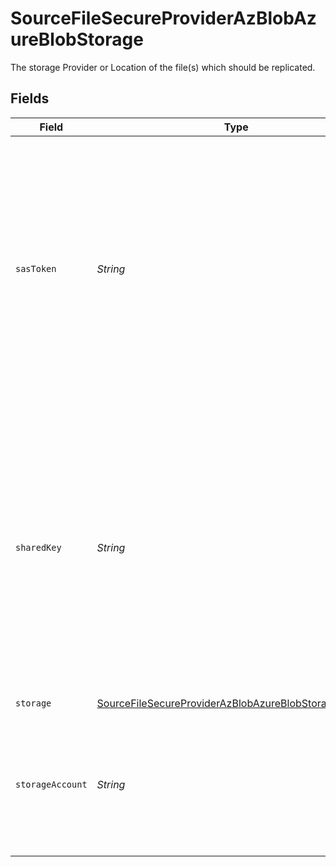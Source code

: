 # SourceFileSecureProviderAzBlobAzureBlobStorage

The storage Provider or Location of the file(s) which should be replicated.


## Fields

| Field                                                                                                                                                                                                                                           | Type                                                                                                                                                                                                                                            | Required                                                                                                                                                                                                                                        | Description                                                                                                                                                                                                                                     |
| ----------------------------------------------------------------------------------------------------------------------------------------------------------------------------------------------------------------------------------------------- | ----------------------------------------------------------------------------------------------------------------------------------------------------------------------------------------------------------------------------------------------- | ----------------------------------------------------------------------------------------------------------------------------------------------------------------------------------------------------------------------------------------------- | ----------------------------------------------------------------------------------------------------------------------------------------------------------------------------------------------------------------------------------------------- |
| `sasToken`                                                                                                                                                                                                                                      | *String*                                                                                                                                                                                                                                        | :heavy_minus_sign:                                                                                                                                                                                                                              | To access Azure Blob Storage, this connector would need credentials with the proper permissions. One option is a SAS (Shared Access Signature) token. If accessing publicly available data, this field is not necessary.                        |
| `sharedKey`                                                                                                                                                                                                                                     | *String*                                                                                                                                                                                                                                        | :heavy_minus_sign:                                                                                                                                                                                                                              | To access Azure Blob Storage, this connector would need credentials with the proper permissions. One option is a storage account shared key (aka account key or access key). If accessing publicly available data, this field is not necessary. |
| `storage`                                                                                                                                                                                                                                       | [SourceFileSecureProviderAzBlobAzureBlobStorageStorage](../../models/shared/SourceFileSecureProviderAzBlobAzureBlobStorageStorage.md)                                                                                                           | :heavy_check_mark:                                                                                                                                                                                                                              | N/A                                                                                                                                                                                                                                             |
| `storageAccount`                                                                                                                                                                                                                                | *String*                                                                                                                                                                                                                                        | :heavy_check_mark:                                                                                                                                                                                                                              | The globally unique name of the storage account that the desired blob sits within. See <a href="https://docs.microsoft.com/en-us/azure/storage/common/storage-account-overview" target="_blank">here</a> for more details.                      |
